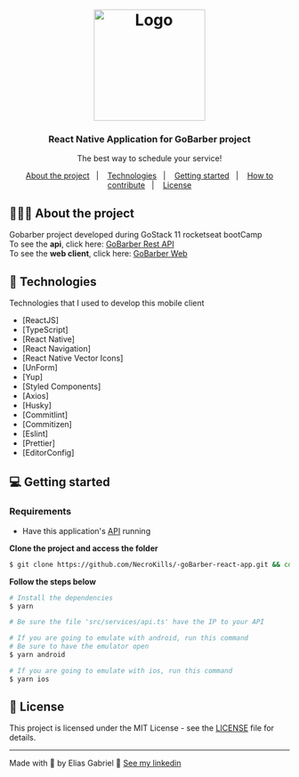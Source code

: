 <h1 align="center">
  <img alt="Logo" src="https://res.cloudinary.com/eliasgcf/image/upload/v1588625369/GoBarber/logo_iw1v9f.svg" width="200px">
</h1>

<h3 align="center">
  React Native Application for GoBarber project
</h3>

<p align="center">The best way to schedule your service!</p>


<p align="center">
  <a href="#%EF%B8%8F-about-the-project">About the project</a>&nbsp;&nbsp;&nbsp;|&nbsp;&nbsp;&nbsp;
  <a href="#-technologies">Technologies</a>&nbsp;&nbsp;&nbsp;|&nbsp;&nbsp;&nbsp;
  <a href="#-getting-started">Getting started</a>&nbsp;&nbsp;&nbsp;|&nbsp;&nbsp;&nbsp;
  <a href="#-how-to-contribute">How to contribute</a>&nbsp;&nbsp;&nbsp;|&nbsp;&nbsp;&nbsp;
  <a href="#-license">License</a>
</p>

## 💇🏻‍♂️ About the project

Gobarber project developed during GoStack 11 rocketseat bootCamp</br>
To see the **api**, click here: [GoBarber Rest API](https://github.com/NecroKills/goBarber-api-node)</br>
To see the **web client**, click here: [GoBarber Web](https://github.com/NecroKills/goBarber-react-webb)

## 🚀 Technologies

Technologies that I used to develop this mobile client

- [ReactJS]
- [TypeScript]
- [React Native]
- [React Navigation]
- [React Native Vector Icons]
- [UnForm]
- [Yup]
- [Styled Components]
- [Axios]
- [Husky]
- [Commitlint]
- [Commitizen]
- [Eslint]
- [Prettier]
- [EditorConfig]

## 💻 Getting started

### Requirements

- Have this application's [API](https://github.com/NecroKills/goBarber-api-node) running

**Clone the project and access the folder**

```bash
$ git clone https://github.com/NecroKills/-goBarber-react-app.git && cd -goBarber-react-app
```

**Follow the steps below**

```bash
# Install the dependencies
$ yarn

# Be sure the file 'src/services/api.ts' have the IP to your API

# If you are going to emulate with android, run this command
# Be sure to have the emulator open
$ yarn android

# If you are going to emulate with ios, run this command
$ yarn ios
```

## 📝 License

This project is licensed under the MIT License - see the [LICENSE](LICENSE) file for details.

---

Made with 💜 by Elias Gabriel 👋 [See my linkedin](https://www.linkedin.com/in/eliasgcf/)
